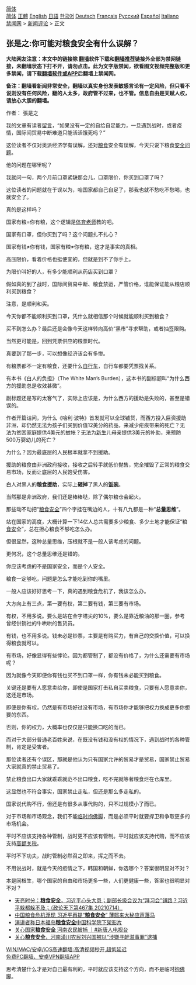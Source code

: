 <!-- 面包屑导航 --> <div class="breadcrumb"><!-- GTranslate: https://gtranslate.io/ -->  <div class="switcher notranslate">  <div class="selected">  <a href="#" onclick="return false;"> 简体</a>  </div>  <div class="option">  <a href="https://www.bannedbook.org" onclick="doGTranslate('zh-CN|zh-CN');jQuery('div.switcher div.selected a').html(jQuery(this).html());return false;" title="简体中文" class="nturl selected"> 简体</a>  <a href="https://www.bannedbook.org/zh-tw/" onclick="doGTranslate('zh-CN|zh-TW');jQuery('div.switcher div.selected a').html(jQuery(this).html());return false;" title="繁體中文" class="nturl"> 正體</a>  <a href="https://www.bannedbook.org/en/" onclick="doGTranslate('zh-CN|en');jQuery('div.switcher div.selected a').html(jQuery(this).html());return false;" title="English" class="nturl"> English</a>  <a href="https://www.bannedbook.org/ja/" onclick="doGTranslate('zh-CN|ja');jQuery('div.switcher div.selected a').html(jQuery(this).html());return false;" title="日本語" class="nturl"> 日語</a>  <a href="https://www.bannedbook.org/ko/" onclick="doGTranslate('zh-CN|ko');jQuery('div.switcher div.selected a').html(jQuery(this).html());return false;" title="한국어" class="nturl"> 한국어</a>  <a href="https://www.bannedbook.org/de/" onclick="doGTranslate('zh-CN|de');jQuery('div.switcher div.selected a').html(jQuery(this).html());return false;" title="Deutsch" class="nturl"> Deutsch</a>  <a href="https://www.bannedbook.org/fr/" onclick="doGTranslate('zh-CN|fr');jQuery('div.switcher div.selected a').html(jQuery(this).html());return false;" title="Français" class="nturl"> Français</a>  <a href="https://www.bannedbook.org/ru/" onclick="doGTranslate('zh-CN|ru');jQuery('div.switcher div.selected a').html(jQuery(this).html());return false;" title="Русский" class="nturl"> Русский</a>  <a href="https://www.bannedbook.org/es/" onclick="doGTranslate('zh-CN|es');jQuery('div.switcher div.selected a').html(jQuery(this).html());return false;" title="Español" class="nturl"> Español</a>  <a href="https://www.bannedbook.org/it/" onclick="doGTranslate('zh-CN|it');jQuery('div.switcher div.selected a').html(jQuery(this).html());return false;" title="Italiano" class="nturl"> Italiano</a>  </div>  </div>      <div class='breadcrumb-sub'><!-- Breadcrumb NavXT 6.3.0 --> <a href="https://www.bannedbook.org/" class="home">禁闻网</a> &gt; <a href="https://www.bannedbook.org/bnews/comments/" class="category">新闻评论</a> &gt; 正文</div></div><h2>张是之:你可能对粮食安全有什么误解？</h2> <p class="notice"><b>大陆网友注意：本文中的链接除 <a href="https://github.com/bannedbook/fanqiang" >翻墙</a>软件下载和<a href="https://github.com/killgcd/justmysocks/blob/master/README.md">翻墙推荐</a>链接外全部为禁网链接，未翻墙状态下打不开，请勿点击。此为文字版禁闻，欲看图文视频完整版和更多禁闻，请下载<a href="https://github.com/bannedbook/fanqiang">翻墙软件或APP</a>后翻墙上禁闻网。</p><p>备注：翻墙看新闻非常安全，翻墙以真实身份发表敏感言论有一定风险，但只看不说则没有任何风险，翻的人太多，政府管不过来，也不管。信息自由是天赋人权，请放心大胆的翻墙。</b></p>  <div class="entry"> <p>作者： 張是之</p> <p>我的文章有读者<span class='wp_keywordlink'><a href="https://www.bannedbook.org/bnews/tougao/" title="留言" target="_blank">留言</a></span>，“如果没有一定的自给自足能力，一旦遇到战时，或者疫情，国际间贸易中断难道只能活活饿死吗？”</p> <p>这位读者不仅对奥派经济学有误解，还对<a href="https://www.bannedbook.org/bnews/tag/%E7%B2%AE%E9%A3%9F/" class="st_tag internal_tag" rel="tag" title="标签 粮食 下的日志">粮食</a>安全有误解，今天只说下粮食<a href="https://www.bannedbook.org/bnews/tag/%E5%AE%89%E5%85%A8%E9%97%AE%E9%A2%98/" class="st_tag internal_tag" rel="tag" title="标签 安全问题 下的日志">安全问题</a>。</p> <p>他的问题在哪里呢？</p> <p>我就问一句，两个月前口罩紧缺那会儿，口罩限价，你买到口罩了吗？</p> <p>这位读者的问题就在于误以为，咱国家都自己自足了，那我也就不愁吃不愁喝，也就安全了。</p> <p>真的是这样吗？</p> <p>国家有粮=你有粮，这个逻辑是<a href="https://www.bannedbook.org/bnews/tag/%e4%bd%93%e8%82%b2%e8%80%81%e5%b8%88/" class="st_tag internal_tag" rel="tag" title="标签 体育老师 下的日志">体育老师</a>教的吧。</p> <p>国家有口罩，但你买到了吗？这个问题扎不扎心？</p> <p>国家有钱≠你有钱，国家有粮≠你有粮，这才是事实的真相。</p> <p>高压限价，看着价格也挺便宜的，但就是到不了你手上。</p> <p>为限价叫好的人，有多少能顺利从药店买到口罩？</p> <p>假如真的到了战时，国际间贸易中断、粮食禁运，严管价格，谁能保证能从粮店顺利买到粮食？</p>  <p>注意，是顺利和买。</p> <p>今天你都不能顺利买到口罩，凭什么就相信那个时候就能顺利买到粮食？</p> <p>买不到怎么办？最后还是会像今天这样转向高价“黑市”寻求帮助，或者抽签限购。</p> <p>当然更可能是，回到凭票供应的粮票时代。</p> <p>真要到了那一步，可以想像经济该会有多惨。</p> <p>有粮票都不一定有粮食，还要什么<a href="https://www.bannedbook.org/bnews/tag/%e8%87%aa%e8%a1%8c%e8%bd%a6/" class="st_tag internal_tag" rel="tag" title="标签 自行车 下的日志">自行车</a>，自行车都要凭票找关系。</p> <p>有本书《白人的负担》（The White Man’s Burden），这本书的副标题叫“为什么西方的援助总是收效甚微”。</p> <p>副标题还是写的太客气了，实际上应该是，为什么西方的援助是失败的，甚至是错误的。</p> <p>作者开篇诘问，为什么《哈利·波特》首发就可以全球铺货，而西方投入巨资援助非洲，却仍然无法为孩子们买到价值12美分的药品，来减少疟疾带来的死亡？无法为贫困家庭提供4美元的蚊帐？无法为<span class='wp_keywordlink'><a href="https://www.bannedbook.org/forum2/topic1642.html" title="正见网《新生》" target="_blank">新生</a></span>儿母亲提供3美元的补助，来预防500万婴幼儿的死亡？</p> <p>为什么？因为最底层的人民根本就拿不到援助。</p> <p>援助的粮食由非洲政府接收，接收之后转手就低价抛售，完全摧毁了正常的粮食交易市场，反而让底层的人民饱受伤害。</p> <p>白人对黑人的<strong>粮食援助</strong>，实际上<strong>砸掉</strong>了黑人的<strong><span class='wp_keywordlink'><a href="https://www.bannedbook.org/forum11/topic308.html" title="禁片：饭碗是党给的吗？" target="_blank">饭碗</a></span></strong>。</p> <p>当然那是非洲政府，我们还是棒棒哒，除了偶尔粮仓会起火。</p>  <p>那些动不动把“<a href="https://www.bannedbook.org/bnews/tag/%E7%B2%AE%E9%A3%9F%E5%AE%89%E5%85%A8/" class="st_tag internal_tag" rel="tag" title="标签 粮食安全 下的日志">粮食安全</a>”四个字挂在嘴边的人，十有八九都是一种“<strong>总量思维</strong>”。</p> <p>站在国家的高度，大概计算一下14亿人总共需要多少粮食、多少土地才能保证“粮<a href="https://www.bannedbook.org/bnews/tag/%E9%A3%9F%E5%AE%89/" class="st_tag internal_tag" rel="tag" title="标签 食安 下的日志">食安</a>全”，总在担心粮食不够吃怎么办。</p> <p>但很显然，这种总量思维，压根就不是一般人该考虑的问题。</p> <p>更何况，这个总量思维还是错的。</p> <p>你应该考虑的不是国家安全，而是个人安全。</p> <p>粮食一定够吃，问题是怎么才能吃到你的嘴里。</p> <p>一般人应该好好思考一下，真的遇到粮食危机了，我该怎么办。</p> <p>大方向上有三点，第一要有权，第二要有钱，第三要有市场。</p> <p>有权，不用多说。要么是站在金字塔尖的10%，要么是靠近粮油的那一圈，参考曾经供销社的牛哄哄的售货员。</p> <p>有钱，也不用多说。钱未必是钞票，主要是有购买力，有自己的交换价值，可以换得粮食就可以。</p> <p>有市场，好像显得有些悖论。因为都管制了，都没有价格了，为什么还需要有市场呢？</p> <p>因为就像今天即便你有钱也买不到口罩一样，你有钱未必能买到粮食。</p> <p>关键还是要有人愿意卖给你，即使是国家打击私自买卖粮食，只要有人愿意卖你，这还是市场。</p>  <p>即便是你有权，仍然是有市场好过没有市场，有市场你才能够把权力换成更多你想要的东西。</p> <p>否则，你的权力，大概率也仅仅是只能换口吃的而已。</p> <p>而对于大部分普通老百姓来说，在既没有钱和没有权的情况下，遇到战时的各种管制，肯定是受害者。</p> <p>那位读者还有个误区，那就是他认为只有国家允许的贸易才是贸易，国家禁止贸易大家就真的禁止贸易了。</p> <p>禁止粮食出口大家就乖乖就范不出口粮食，吃不完就等著粮食烂在仓库里。</p> <p>这显然也不符合事实，国家禁止走私，但还是那么多走私的。</p> <p>国家说代购不行，但还是有很多从事代购的，只不过规模小了而已。</p> <p>对于市场和市场观念，我们不能<a href="https://www.bannedbook.org/bnews/tag/%E4%B8%B4%E6%97%B6%E6%8A%B1%E4%BD%9B%E8%84%9A/" class="st_tag internal_tag" rel="tag" title="标签 临时抱佛脚 下的日志">临时抱佛脚</a>，而是必须平时就要捍卫和争取更多的市场机会。</p> <p>平时不应该支持各种管制，战时更不应该有管制。平时就应该支持代购，而不应该支持<a href="https://www.bannedbook.org/bnews/tag/%E9%AB%98%E9%A2%9D%E5%85%B3%E7%A8%8E/" class="st_tag internal_tag" rel="tag" title="标签 高额关税 下的日志">高额关税</a>。</p> <p>平时不下功夫，战时管制必然召之即来，挥之而不去。</p> <p>不用说战时，就是今天的疫情之下，韩国和朝鲜，你选哪个？答案很明显对不对？</p> <p>本是同根生，哪个国家的自由和市场更多一些，人们更健康一些，答案也很明显对不对？</p> <ul class='op-related-articles' title='相关阅读'> <li><a href='https://www.bannedbook.org/bnews/cbnews/20210715/1587401.html' target='_blank'>天亮时分：<b>粮食安全</b>，习近平心头大患；副部长级会议为“拜习会”铺路？习近平躲都躲不及；（政论天下第467集 20210714）</a></li> <li><a href='https://www.bannedbook.org/bnews/comments/20210714/1586631.html' target='_blank'>中国粮食危机浮现 习近平再提“<b>粮食安全</b>” 薄熙来大秘应声落马</a></li> <li><a href='https://www.bannedbook.org/bnews/baitai/20210707/1582336.html' target='_blank'>演讲者称日本福岛<b>粮食安全</b>中国科学院下架影片</a></li> <li><a href='https://www.bannedbook.org/bnews/bannedvideo/20210624/1573594.html' target='_blank'>关心国家<b>粮食安全</b> 河南农民被捕 ｜#新唐人电视台</a></li> <li><a href='https://www.bannedbook.org/bnews/baitai/20210624/1573318.html' target='_blank'>关心<b>粮食安全</b>，河南潢川农民刘兴国被以“涉嫌寻衅滋事罪”逮捕</a></li> </ul> <p class="texttj"> <a href="https://github.com/bannedbook/fanqiang/wiki/V2ray%E6%9C%BA%E5%9C%BA" target="_blank">WIN/MAC/安卓/iOS高速翻墙:高清视频秒开,超低延迟</a><br/> <a href="https://github.com/bannedbook/fanqiang/wiki/%E7%A6%81%E9%97%BB%E7%BD%91%E5%AE%89%E5%8D%93%E7%BF%BB%E5%A2%99%E6%96%B0%E9%97%BBAPP" target="_blank">免费PC翻墙、安卓VPN翻墙APP</a></p> <p>思考清楚什么才是对自己最有利的，平时就应该支持这个方向，而不是临时<a href="https://www.bannedbook.org/bnews/tag/%E6%8A%B1%E4%BD%9B%E8%84%9A/" class="st_tag internal_tag" rel="tag" title="标签 抱佛脚 下的日志">抱佛脚</a>。</p><a name='sharetosocial'></a>  <div style="margin-bottom:5px;padding-bottom:5px;clear:both"> <div id="archive-pix-1" class="banner-ads"> <!-- AuctionX Display platform tag START --> <div id="26318x728x90x621x_ADSLOT2" clicktrack="%%CLICK_URL_ESC%%"></div> <!-- AuctionX Display platform tag END --> </div> <div id="archive-pix-2" class="banner-ads"> <!-- AuctionX Display platform tag START --> <div id="26315x300x250x621x_ADSLOT2" clicktrack="%%CLICK_URL_ESC%%"></div> <!-- AuctionX Display platform tag END --> </div> </div>  <div id="archive-pix-1" class="banner-ads"> <!-- AuctionX Display platform tag START --> <div id="26318x728x90x621x_ADSLOT3" clicktrack="%%CLICK_URL_ESC%%"></div> <!-- AuctionX Display platform tag END --> </div> </div><!--END ENTRY--> 